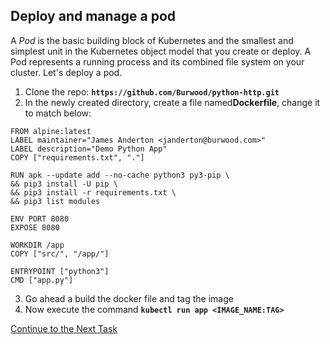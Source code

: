 ## Deploy and manage a pod
A _Pod_ is the basic building block of Kubernetes and the smallest and simplest unit in the Kubernetes object model that you create or deploy. A Pod represents a running process and its combined file system on your cluster. Let's deploy a pod.

1. Clone the repo:  **`https://github.com/Burwood/python-http.git`**
2. In the newly created directory, create a file named**Dockerfile**, change it to match below:

```
FROM alpine:latest
LABEL maintainer="James Anderton <janderton@burwood.com>"
LABEL description="Demo Python App"
COPY ["requirements.txt", "."]

RUN apk --update add --no-cache python3 py3-pip \
&& pip3 install -U pip \
&& pip3 install -r requirements.txt \
&& pip3 list modules

ENV PORT 8080
EXPOSE 8080

WORKDIR /app
COPY ["src/", "/app/"]

ENTRYPOINT ["python3"]
CMD ["app.py"]
```

 3. Go ahead a build the docker file and tag the image
 4. Now execute the command **`kubectl run app <IMAGE_NAME:TAG>`**

[Continue to the Next Task](https://github.com/Burwood/containers101/blob/master/kubernetes_lab/task_4.md)
